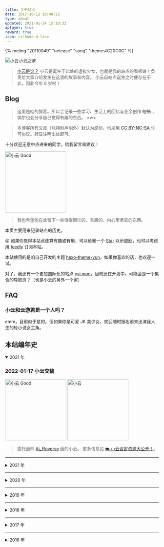 ```yaml
---
title: 关于站点
date: 2017-10-12 10:48:25
type: about
updated: 2021-01-24 15:10:32
aplayer: true
reward: true
icon: ri:home-4-line
---
```


<!-- 人生浪费指南 -->
<!-- {% meting "497572729" "netease" "song" "theme:#C20C0C" %} -->

<!-- God knows -->
<!-- https://music.163.com/#/song?id=27876224 -->

<!-- River Flows In You -->
<!-- https://music.163.com/#/song?id=20110049 -->

<!-- "autoplay" -->

{% meting "20110049" "netease" "song" "theme:#C20C0C" %}

<img class="shadow-none" src="https://fastly.jsdelivr.net/gh/YunYouJun/yun/images/yun-alpha-compressed.webp" alt="小云">_小云之家_

> [小云是谁？](https://github.com/YunYouJun/yun)
> 小云是诞生于此处的虚拟少女，也就是我的站点的看板娘！负责给大家介绍发生在这里的故事和内容。
> 小云自站点诞生之时便存在于此，因此今年 6 岁啦！

## Blog

> 这里是咱的博客。所以会记录一些学习、生活上的回忆与业余创作 ~~瞎搞~~ ，偶尔也会分享自己觉得有趣的东西。 =w=

<div class="danger">

> 本博客所有文章（除特别声明外）默认为原创，均采用 [CC BY-NC-SA](https://creativecommons.org/licenses/by-nc-sa/4.0/deed.zh) 许可协议。转载注明出处即可。

</div>

十分欢迎无意中点进来的同学，给我留言和建议！

<img class="shadow-none" src="https://upyun.yunyoujun.cn/images/yun-good-alpha-compressed.png" width="200" alt="小云 Good" />

> 我也希望能在此留下一些值得回忆的、有趣的、内心里柔软的东西。

本页主要用来记录站点的历史。

😜 如果你觉得本站点还算有趣或有用，可以给我一个 [Star](https://github.com/YunYouJun/yunyoujun.github.io) 以示鼓励，也可以考虑用 [feedly](https://feedly.com/i/subscription/feed%2Fhttps%3A%2F%2Fwww.yunyoujun.cn%2Fatom.xml) 订阅本站。

本站使用的是咱自己开发的主题 [hexo-theme-yun](https://github.com/YunYouJun/hexo-theme-yun/)，如果你喜欢的话，也欢迎一试。

对了，我还有一个更加国际化的站点 [yyj.moe](https://www.yyj.moe/)，目前还在开发中，可能会是一个集合的导航页？（也是小云的另外一个家）

## FAQ

### 小云和云游君是一个人吗？

emm，目前似乎是的。但如果你是可爱 JK 美少女，欢迎随时报名前来出演我人生的轻小说女主角。

## 本站编年史

<details open>
<summary>2021 年</summary>

### 2022-01-17 小云交稿

<img src="https://upyun.yunyoujun.cn/images/yun-good-alpha-compressed.png" width="200" alt="小云 Good" />
<img src="https://upyun.yunyoujun.cn/images/yun-alpha-compressed.png" width="200" alt="小云" />

> 委托画师 [Ai_Floverse](https://twitter.com/Ai_Floverse) 画的小云。
> 更多信息见 [☁️ 小云设定资源大公开！](https://github.com/YunYouJun/yun)。

</details>

---

<details>
<summary>2021 年</summary>

### 2021-12-05

设计了一个新 LOGO。（参考了小米 200w 设计）

<img src="https://yyj.moe/logo.png" width="100" alt="yyj.moe" />

### 2021-12-04

在 [NameSilo](https://www.namesilo.com/) 买了 [yyj.moe](https://yyj.moe) 域名。（$13.99 = =¥89.66）
~~作为小云出道的官网。~~

### 2021-09-04

在 [NameSilo](https://www.namesilo.com/) 买了 [advjs.org](https://advjs.org) 域名，打算好好做 [advjs](https://github.com/YunYouJun/advjs/)。

> NameSilo 网上随便搜个 $1 优惠券后（¥63.67（$9.79）），首年要比 GoDaddy 便宜（¥72.17）。

### 2021-05-11

[小空调](https://ac.yunyoujun.cn)带来的流量太可怕了，联系到了[又拍云](https://www.upyun.com/)赞助，感谢赞助的 1k 年代金券。

偷摸摸放个广告。

[![又拍云 CDN](https://upyun.yunyoujun.cn/images/upyun-cdn-adsense.jpg)](https://www.upyun.com/)

### 2021-03-07 19:43:34

加入[十年之约](https://www.foreverblog.cn/)。

### 2021-01-31

[SM.MS](https://sm.ms) 国内节点似乎挂了，免费图床终究有点不放心。

尝试了又拍云云存储 + [PicGo](https://github.com/Molunerfinn/PicGo) 的解决方案，打算重要的图片放到[这边](https://upyun.yunyoujun.cn)来。

### 2021-01-30

因为换成 Disqus 后，基本没有评论了（关爱空巢老云）。所以试了试 [Waline](https://waline.js.org/)，感觉还不错。

### 2021-01-26

因为没怎么用，掷骰子决定不再续费 [yunle.fun](https://yunle.fun) 域名了。

打算买一个 moe 的域名。

### 2021-01-09

因为 Valine 评论多次被爆破，弃用了 Valine，转为启用 Disqus。

</details>

---

<details>
<summary>2020 年</summary>

### 2020-06-15

QQ 域名邮箱（已经停止新用户申请）迁移腾讯企业邮箱

CF 酱， 👴 又回来了！

### 2020-06-09 备案信息核查整改

因为是托管在 GitHub 上，结果复查被要求在腾讯云备案成功的域名需要按照相关要求解析至腾讯云服务器。

想着要不干脆放弃备案好了……

### 2020-05-02 加入 [中文独立博客列表](https://github.com/timqian/chinese-independent-blogs)

- [Update blogs-original.csv: add yunyoujun.cn](https://github.com/timqian/chinese-independent-blogs/pull/363)

### 2020-04-17 又拍云 CDN

加入 [又拍云联盟](https://www.upyun.com/league)，拿到了代金券。开始使用又拍云 CDN。

### 2020-04-16 CDN 被刷

今日 12 点，正准备午休。突然收到 CDN 流量预警，发现被人刷 CDN 了。赶紧调低了带宽封顶，然后自动触发预警关闭了。（流量包 8.31GB/10GB)

> 腾讯云是后付费。还好没睡着。

本来还以为绝对够用来着。自我忖度还算文明友好，按理说应当也没招惹什么仇家。
在考虑要不要还是直接用 Cloudflare。

现在切换成了又拍云，并调了比较低的带宽预警。（但竟然没有超额自动关停的功能。有点 3G 时代运营商的感觉了。）

### 2020-04-06 GitHub Actions

[![GitHub Pages](https://github.com/YunYouJun/yunyoujun.github.io/workflows/GitHub%20Pages/badge.svg)](https://github.com/YunYouJun/yunyoujun.github.io/actions)

从使用了许久的 [Travis CI](https://travis-ci.com/github/YunYouJun/yunyoujun.github.io) 转为使用 [GitHub Actions](https://github.com/YunYouJun/yunyoujun.github.io/actions)。

### 2020-03-26 使用 [Cloudflare](https://www.cloudflare.com/) 解析

一觉起来，腾讯云的 CDN 不知为何挂了。索性迁移到 Cloudflare。（没过几天，又回去嫖腾讯云 CDN 了。）

> 后发现不是腾讯云的问题，是 GitHub Pages 的 HTTPS 证书被劫持了。[Github pages 的 HTTPS 是不是出问题了？](https://www.v2ex.com/t/656367)

### 2020-03-25 加入 [travellings](https://github.com/volfclub/travellings) & [bloghub](https://github.com/shidenggui/bloghub)

点击侧边栏的黑色小飞机或底部的链接，将随机跳转一个加入 [Travellings](https://travellings.link/) 的个人网站。

随机的邂逅，很有诗意。

[BlogHub](https://github.com/shidenggui/bloghub) 是一个开源的，中文独立博客导航站。

### 2020-02-25 ~ 2020-03-25 友链数 Up

其实此前真的完全没有考虑过友链这个东西，完全是自顾自地自娱自乐。

这个月猛然从原先的一位（[Yume](https://yumesama.cn/) 各种机缘巧合认识的朋友），偶然有朋友申请友链，猛然增加到 25 个。（其实一半是自己出去蹭的大佬）

加之，宣传了下本站的主题，访问量也增加了许多，导致自己都有些不好意思再发以前那样自爆羞耻的文章了。

### 2020-02-09 重定向至 www.yunyoujun.cn

由于此前启用了 CDN，CNAME 与 MX 记录发生冲突，导致域名邮箱收不到邮件。
陷入裸域名和域名邮箱二选一的境地（其实早就有过，但是当时还是没有下决心），当然还有撤掉 CDN 的选择。
但想着长痛不如短痛，还是狠下心来启用 www.yunyoujun.cn 。

渣渣百度竟然没有将 `yunyoujun.cn` 的收录重定向到 `www`，从零开始的 SEO。（~~反正百度无所谓~~）

### 2020-02-05 使用腾讯云 CDN 加速

[使用 CDN 加速你的 GitHub Pages 网站](https://www.yunyoujun.cn/posts/use-cdn-speed-up-site/)

</details>

---

<details>
<summary>2019 年</summary>

### 2019-05-19 hexo-theme-yun

使用自己的主题 [hexo-theme-yun@0.0.1](https://github.com/YunYouJun/hexo-theme-yun)，估计也将持续到它还存在的那一天。

### 2019-03-03 云游君的小站

回到 GitHub 后，百度的收录已经消失殆尽。
在想办法回复百度的 SEO 。虽然也没必要。

名字也返璞归真。

</details>

---

<details>
<summary>2018 年</summary>

### 2018-11-20 更名

更名：阴霾天空
此刻的我，大概正处于阴霾之下。

### 2018-03-08 yunle.fun

又注册了个新域名：<https://yunle.fun> 云乐坊
以后要是能开工作室就用这个名字吧(~~笑~~)

### 2018-01-28 HTTPS

网站开启强制 HTTPS 访问, 使用 亚信 SSL 免费证书, 腾讯云存储服务

</details>

---

<details>
<summary>2017 年</summary>

### 2017-11-20 Return to Github Pages

Coding 的服务不知为何挂了几个小时，虽然之后又恢复了。
加之腾讯云的解析变成 MX 与 CNAME 不可相同， GitHub 提供了 A 记录 IP 地址。
决定还是回到 Github 上来。

### 2017-12-11 迁移

[博客迁移至 Hexo](https://yunyoujun.cn/note/hexo-build-note)

开始白嫖生涯

### 2017-11-20 更名

更名：云浦之南

真是奇怪的名字，当初是想仿效西山居之名，却有些东施效颦、画虎类犬。

金山创始人[求伯君](https://baike.baidu.com/item/求伯君)（说起来，第一次得知这位大名时，我还以为是网名。）也是西山居的创始人。

西山居也正因其小时候居住之所名为西山村而得名。

而我的家乡有一 `浦` 字，是港口城市的边陲小镇。

> 冬日有雪、夏有烟花，依山傍水。动漫中常见的意象与执念，一应俱全。（但是没有暖气。）

求伯君在大学时便自号 `西山居士`。

[居士](https://baike.baidu.com/item/居士)乃旧时出家人对在家信道的人的泛称。

在下年满十八，遵纪守法，爱国爱家，不碰烟酒，善养鸡鸭，多素少荤，爱吃西瓜。（居士乃居家之人，~~也就是家里蹲~~。）故想来我可自号云游居士。

### 2017-08-03 elpsy.cn

注册了个有意思的新域名：<https://elpsy.cn>

Elpsy Congroo! (不过还没想好干什么用)

虽然有考虑启用这个更酷的域名，但因为 `YunYouJun（云游君）` 正是自己的 ID ，所以自认还算好记，`yunyoujun.cn` 也会尽量坚持一直用下去。

### 2017-07-05 新域名

域名更换：<https://yunyoujun.cn>
(缘由是 online 太长了，又不好备案什么的吧)

</details>

---

<details>
<summary>2016 年</summary>

### 2016-12-31 建站

名称：**失去的时光**
域名：<http://yunyoujun.online>（已弃用）

> 当初之所以选择 `online` 后缀，是因为 刀剑神域（Sword Art Online）

一时兴起，故建站一试~ （By Wordpress）成功赶在了年末。
因为做东西总是三分钟热度，更新一次会间隔很久的样子。（~~不过反正也不会有人看到的吧。~~）
这里就像是承载着被遗忘了的时光一样.（~~点题了是不是！~~）

</details>
